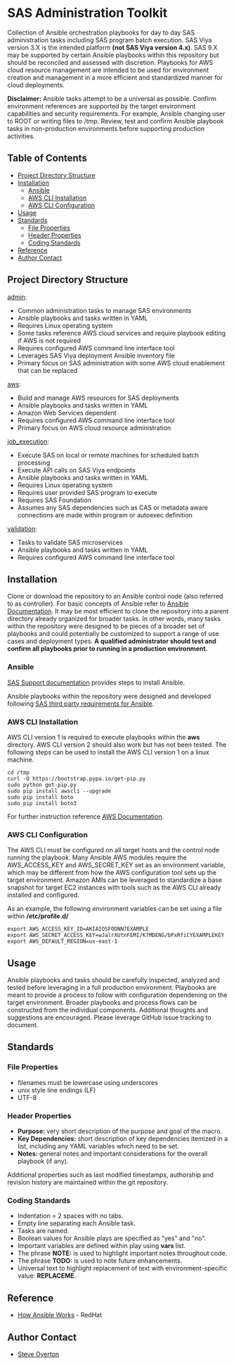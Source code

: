 # SAS Administration Toolkit

Collection of Ansible orchestration playbooks for day to day SAS administration tasks including SAS program batch execution.  SAS Viya version 3.X is the intended platform **(not SAS Viya version 4.x)**.  SAS 9.X may be supported by certain Ansible playbooks within this repository but should be reconciled and assessed with discretion.  Playbooks for AWS cloud resource management are intended to be used for environment creation and management in a more efficient and standardized manner for cloud deployments.

**Disclaimer:** Ansible tasks attempt to be a universal as possible. Confirm environment references are supported by the target environment capabilities and security requirements. For example, Ansible changing user to ROOT or writing files to /tmp. Review, test and confirm Ansible playbook tasks in non-production environments before supporting production activities.

## Table of Contents

* [Project Directory Structure](#project-directory-structure)
* [Installation](#installation)
  * [Ansible](#ansible)
  * [AWS CLI Installation](#aws-cli-installation)
  * [AWS CLI Configuration](#aws-cli-configuration)
* [Usage](#usage)
* [Standards](#standards)
  * [File Properties](#file-properties)
  * [Header Properties](#header-properties)
  * [Coding Standards](#coding-standards)
* [Reference](#reference)
* [Author Contact](#author)


## Project Directory Structure

[admin](./admin):
 * Common administration tasks to manage SAS environments
 * Ansible playbooks and tasks written in YAML
 * Requires Linux operating system
 * Some tasks reference AWS cloud services and require playbook editing if AWS is not required
 * Requires configured AWS command line interface tool
 * Leverages SAS Viya deployment Ansible inventory file
 * Primary focus on SAS administration with some AWS cloud enablement that can be replaced

[aws](./aws):
 * Build and manage AWS resources for SAS deployments
 * Ansible playbooks and tasks written in YAML
 * Amazon Web Services dependent
 * Requires configured AWS command line interface tool
 * Primary focus on AWS cloud resource administration

[job_execution](./job_execution):
 * Execute SAS on local or remote machines for scheduled batch processing
 * Execute API calls on SAS Viya endpoints
 * Ansible playbooks and tasks written in YAML
 * Requires Linux operating system
 * Requires user provided SAS program to execute
 * Requires SAS Foundation
 * Assumes any SAS dependencies such as CAS or metadata aware connections are made within program or autoexec definition

[validation](./validation):
 * Tasks to validate SAS microservices
 * Ansible playbooks and tasks written in YAML
 * Requires configured AWS command line interface tool

## Installation

Clone or download the repository to an Ansible control node (also referred to as controller). For basic concepts of Ansible refer to [Ansible Documentation](https://docs.ansible.com/ansible/latest/network/getting_started/basic_concepts.html). It may be most efficient to clone the repository into a parent directory already organized for broader tasks.  In other words, many tasks within the repository were designed to be pieces of a broader set of playbooks and could potentially be customized to support a range of use cases and deployment types. **A qualified administrator should test and confirm all playbooks prior to running in a production environment.**

### Ansible

[SAS Support documentation](https://go.documentation.sas.com/?cdcId=calcdc&cdcVersion=3.5&docsetId=dplyml0phy0lax&docsetTarget=p1puupgtsay2r5n1h6k11n6lpl97.htm&locale=en#) provides steps to install Ansible.

Ansible playbooks within the repository were designed and developed following [SAS third party requirements for Ansible](https://support.sas.com/en/documentation/third-party-software-reference/viya/35/support-for-operating-systems.html).

### AWS CLI Installation

AWS CLI version 1 is required to execute playbooks within the **aws** directory. AWS CLI version 2 should also work but has not been tested. The following steps can be used to install the AWS CLI version 1 on a linux machine.

```shell
cd /tmp
curl -O https://bootstrap.pypa.io/get-pip.py
sudo python get-pip.py
sudo pip install awscli --upgrade
sudo pip install boto
sudo pip install boto3
```

For further instruction reference [AWS Documentation](https://docs.aws.amazon.com/cli/latest/userguide/cli-chap-install.html).

### AWS CLI Configuration

The AWS CLI must be configured on all target hosts and the control node running the playbook.  Many Ansible AWS modules require the AWS_ACCESS_KEY and AWS_SECRET_KEY set as an environment variable, which may be different from how the AWS configuration tool sets up the target environment. Amazon AMIs can be leveraged to standardize a base snapshot for target EC2 instances with tools such as the AWS CLI already installed and configured.

As an example, the following environment variables can be set using a file within **/etc/profile.d/**
```shell
export AWS_ACCESS_KEY_ID=AKIAIOSFODNN7EXAMPLE
export AWS_SECRET_ACCESS_KEY=wJalrXUtnFEMI/K7MDENG/bPxRfiCYEXAMPLEKEY
export AWS_DEFAULT_REGION=us-east-1
```

## Usage

Ansible playbooks and tasks should be carefully inspected, analyzed and tested before leveraging in a full production environment.  Playbooks are meant to provide a process to follow with configuration dependening on the target environment.  Broader playbooks and process flows can be constructed from the individual components.  Additional thoughts and suggestions are encouraged. Please leverage GitHub issue tracking to document.

## Standards

### File Properties

 - filenames must be lowercase using underscores
 - unix style line endings (LF)
 - UTF-8

### Header Properties

 - **Purpose:** very short description of the purpose and goal of the macro.
 - **Key Dependencies:** short description of key dependencies itemized in a list, including any YAML variables which need to be set.
 - **Notes:** general notes and important considerations for the overall playbook (if any).

Additional properties such as last modified timestamps, authorship and revision history are maintained within the git repository.

### Coding Standards

 - Indentation = 2 spaces with no tabs.
 - Empty line separating each Ansible task.
 - Tasks are named.
 - Boolean values for Ansible plays are specified as "yes" and "no".
 - Important variables are defined within play using **vars** list.
 - The phrase **NOTE:** is used to highlight important notes throughout code.
 - The phrase **TODO:** is used to note future enhancements.
 - Universal text to highlight replacement of text with environment-specific value: **REPLACEME**.

## Reference

 - [How Ansible Works](https://www.ansible.com/overview/how-ansible-works) - RedHat

## Author Contact

 - [Steve Overton](https://www.linkedin.com/in/overton/)
